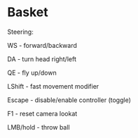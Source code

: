 # Basket

Steering:

WS - forward/backward

DA - turn head right/left

QE - fly up/down

LShift - fast movement modifier

Escape - disable/enable controller (toggle)

F1 - reset camera lookat

LMB/hold - throw ball
